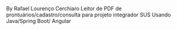 By Rafael Lourenço Cerchiaro 
Leitor de PDF de prontuários/cadastro/consulta para projeto integrador SUS 
Usando Java/Spring Boot/ Angular
